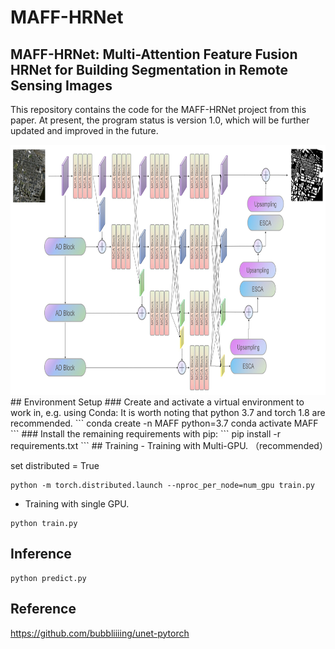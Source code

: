 # MAFF-HRNet
## MAFF-HRNet: Multi-Attention Feature Fusion HRNet for Building Segmentation in Remote Sensing Images
This repository contains the code for the MAFF-HRNet project from this paper. At present, the program status is version 1.0, which will be further updated and improved in the future.

<img src="https://github.com/ZhihaoChe/MAFF-HRNet/blob/master/img/structure.jpg" width="800" height="400">
## Environment Setup
### Create and activate a virtual environment to work in, e.g. using Conda:
It is worth noting that python 3.7 and torch 1.8 are recommended.
```
conda create -n MAFF python=3.7
conda activate MAFF
```
### Install the remaining requirements with pip:
```
pip install -r requirements.txt
```
## Training
- Training with Multi-GPU. （recommended）  

  set distributed = True
```
python -m torch.distributed.launch --nproc_per_node=num_gpu train.py
```
- Training with single GPU.
```
python train.py
```
## Inference
```
python predict.py
```
## Reference
https://github.com/bubbliiiing/unet-pytorch
